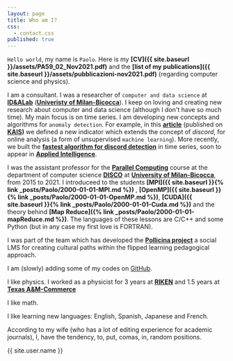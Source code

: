 ```yaml
---
layout: page
title: Who am I?
css:
  - contact.css
published: true
---
```


`Hello world`, my name is `Paolo`. Here is my **[CV]({{ site.baseurl }}/assets/PA59_02_Nov2021.pdf)** and the **[list of my publications]({{ site.baseurl }}/assets/pubblicazioni-nov2021.pdf)** 
(regarding computer science and physics). 


I am a consultant.
I was a researcher of `computer and data science` at **[ID&ALab](http://www.idea.disco.unimib.it/)** 
(**[Univeristy of Milan-Bicocca](http://www.unimib.it)**). 
I keep on loving and creating new research about computer and data science (although I don't have so much time).
My main focus is on time series. I am developing new concepts and algorithms for `anomaly detection`. For example,
in this  **[article](https://rdcu.be/b2K1c)** (published on **[KAIS](https://www.springer.com/journal/10115))** we defined a new 
indicator which extends the concept of *discord*, for online analysis (a form of
unsupervised `machine learning`). More recently, we built the **[fastest algorithm for discord detection](https://arxiv.org/abs/2101.10698)** 
 in time series, soon to appear in **[Applied Intelligence](https://www.springer.com/journal/10489)**.


I was the assistant professor for the **[Parallel Computing](https://www.unimib.it/ugov/degreecourse/212291)** course  at the 
department of computer science 
**[DISCO](https://www.disco.unimib.it/it)** at **[University of Milan-Bicocca](http://www.unimib.it)**, 
 from 2015 to 2021.
I introduceed to the students **[MPI]({{ site.baseurl }}{% link _posts/Paolo/2000-01-01-MPI.md %})**
, **[OpenMP]({{ site.baseurl }}{% link _posts/Paolo/2000-01-01-OpenMP.md %})**, 
**[CUDA]({{ site.baseurl }}{% link _posts/Paolo/2000-01-01-Cuda.md %})**
 and  the theory behind **[Map Reduce]({% link _posts/Paolo/2000-01-01-mapReduce.md %})**.  The languages of these lessons are C/C++ and some Python 
(but in any case my first love is FORTRAN).

I was part of the team which has developed the **[Pollicina project](https://www.progettopollicina.eu/)**
a social LMS for creating cultural paths within the flipped learning pedagogical approach.

I am (slowly) adding some of my codes on [GitHub](https://github.com/4phycs).

I like physics. I worked as a physicist for 3 years at **[RIKEN](https://www.riken.jp/en/)** and 1.5 years at **[Texas A&M-Commerce](https://www.tamuc.edu/)**

I like math.

I like learning new languages: English, Spanish, Japanese and French.

According to my wife (who has a lot of editing experience for academic journals), I, 
have the tendency, to,
put, comas, in, random positions.



<div class="thi-signature">
    {{ site.user.name }}
</div>
